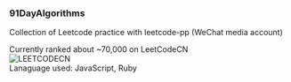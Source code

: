 ### 91DayAlgorithms
Collection of Leetcode practice with leetcode-pp (WeChat media account)
<br>

Currently ranked about ~70,000 on LeetCodeCN
<br>
![LEETCODECN](https://github.com/lilyzhaoyilu/LeetCodeRecord/blob/master/assets/LCCN.png)
<br>
Lanaguage used: JavaScript, Ruby
